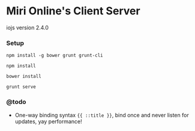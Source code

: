 # Miri Online's Client Server

iojs version 2.4.0

### Setup
`npm install -g bower grunt grunt-cli`

`npm install`

`bower install`

`grunt serve`


### @todo
- One-way binding syntax `{{ ::title }}`, bind once and never listen for updates, yay performance!
